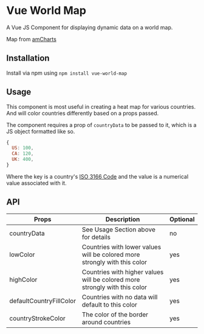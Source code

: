 # Vue World Map

A Vue JS Component for displaying dynamic data on a world map.

Map from [amCharts](https://www.amcharts.com/svg-maps/?map=world)

## Installation

Install via npm using `npm install vue-world-map`

## Usage

This component is most useful in creating a heat map for various countries. And
will color countries differently based on a props passed.

The component requires a prop of `countryData` to be passed to it, which is a JS
object formatted like so.

``` javascript
{
  US: 100,
  CA: 120,
  UK: 400,
}
```

Where the key is a country's
[ISO 3166 Code](https://en.wikipedia.org/wiki/ISO_3166) and the value is a
numerical value associated with it.

## API

| Props | Description | Optional |
| --- | --- | --- |
| countryData | See Usage Section above for details  | no |
| lowColor | Countries with lower values will be colored more strongly with this color | yes |
| highColor | Countries with higher values will be colored more strongly with this color | yes |
| defaultCountryFillColor | Countries with no data will default to this color | yes |
| countryStrokeColor | The color of the border around countries | yes |
